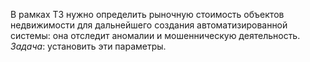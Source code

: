 В рамках ТЗ нужно определить рыночную стоимость объектов недвижимости для дальнейшего создания автоматизированной системы: она отследит аномалии и мошенническую деятельность. 
_Задача_: установить эти параметры. 
